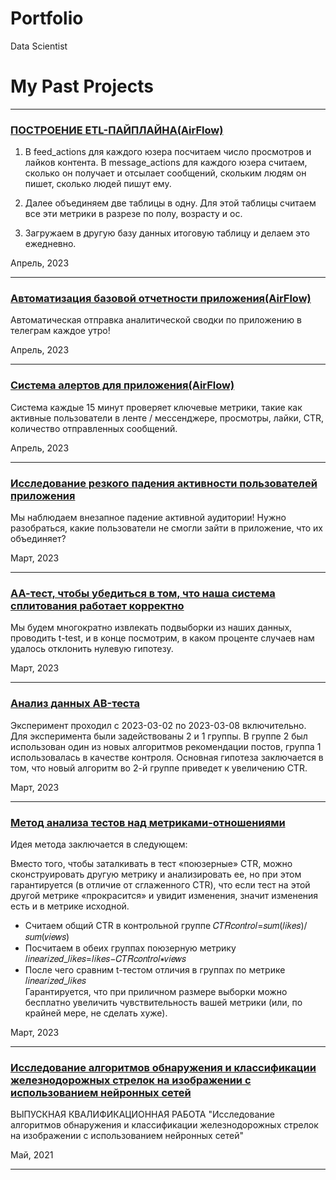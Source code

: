 # Portfolio
Data Scientist
# My Past Projects

<hr>

### [ПОСТРОЕНИЕ ETL-ПАЙПЛАЙНА(AirFlow)](https://github.com/Arroch/analyst_simulator/blob/main/src/airflow/etl-pipeline.py)

<p>
  
1. В feed_actions для каждого юзера посчитаем число просмотров и лайков контента. В message_actions для каждого юзера считаем, сколько он получает и отсылает сообщений, скольким людям он пишет, сколько людей пишут ему.

2. Далее объединяем две таблицы в одну. Для этой таблицы считаем все эти метрики в разрезе по полу, возрасту и ос.

3. Загружаем в другую базу данных итоговую таблицу и делаем это ежедневно.
</p>
 
Апрель, 2023

<hr>

### [Автоматизация базовой отчетности приложения(AirFlow)](https://github.com/Arroch/analyst_simulator/blob/main/src/airflow/report_additional_dag.py)

<p> 
Автоматическая отправка аналитической сводки по приложению в телеграм каждое утро!
</p>
 
Апрель, 2023

<hr>

### [Система алертов для приложения(AirFlow)](https://github.com/Arroch/analyst_simulator/blob/main/src/airflow/alert_dag.py)

<p> 
Система каждые 15 минут проверяет ключевые метрики, такие как активные пользователи в ленте / мессенджере, просмотры, лайки, CTR, количество отправленных сообщений. 
</p>
 
Апрель, 2023

<hr>

### [Исследование резкого падения активности пользователей приложения](https://github.com/Arroch/analyst_simulator/blob/main/notebooks/drop_active.ipynb)

<p>
Мы наблюдаем внезапное падение активной аудитории! Нужно разобраться, какие пользователи не смогли зайти в приложение, что их объединяет? 
 </p>
 
Март, 2023
<hr>

### [АА-тест, чтобы убедиться в том, что наша система сплитования работает корректно](https://github.com/Arroch/analyst_simulator/blob/main/notebooks/AA-test.ipynb)

<p>
Мы будем многократно извлекать подвыборки из наших данных, проводить t-test, и в конце посмотрим, в каком проценте случаев нам удалось отклонить нулевую гипотезу.
 </p>
 
Март, 2023
<hr>

### [Анализ данных АB-теста](https://github.com/Arroch/analyst_simulator/blob/main/notebooks/AB-test.ipynb)

<p>
Эксперимент проходил с 2023-03-02 по 2023-03-08 включительно. Для эксперимента были задействованы 2 и 1 группы. 
В группе 2 был использован один из новых алгоритмов рекомендации постов, группа 1 использовалась в качестве контроля. 
Основная гипотеза заключается в том, что новый алгоритм во 2-й группе приведет к увеличению CTR. 
 </p>
Март, 2023
<hr>

### [Метод анализа тестов над метриками-отношениями](https://github.com/Arroch/analyst_simulator/blob/main/notebooks/AB-test-linear.ipynb)

<p>
Идея метода заключается в следующем:

Вместо того, чтобы заталкивать в тест «поюзерные» CTR, можно сконструировать другую метрику и анализировать ее, но при этом гарантируется (в отличие от сглаженного CTR), что если тест на этой другой метрике «прокрасится» и увидит изменения, значит изменения есть и в метрике исходной.

- Считаем общий CTR в контрольной группе  𝐶𝑇𝑅𝑐𝑜𝑛𝑡𝑟𝑜𝑙=𝑠𝑢𝑚(𝑙𝑖𝑘𝑒𝑠)/𝑠𝑢𝑚(𝑣𝑖𝑒𝑤𝑠) 
- Посчитаем в обеих группах поюзерную метрику  𝑙𝑖𝑛𝑒𝑎𝑟𝑖𝑧𝑒𝑑_𝑙𝑖𝑘𝑒𝑠=𝑙𝑖𝑘𝑒𝑠−𝐶𝑇𝑅𝑐𝑜𝑛𝑡𝑟𝑜𝑙∗𝑣𝑖𝑒𝑤𝑠 
- После чего сравним  t-тестом отличия в группах по метрике 𝑙𝑖𝑛𝑒𝑎𝑟𝑖𝑧𝑒𝑑_𝑙𝑖𝑘𝑒𝑠  
Гарантируется, что при приличном размере выборки можно бесплатно увеличить чувствительность вашей метрики (или, по крайней мере, не сделать хуже).
 </p>
 
Март, 2023
<hr>

### [Исследование алгоритмов обнаружения и классификации железнодорожных стрелок на изображении с использованием нейронных сетей](https://github.com/Arroch/CNN-classification-of-railroad-switches-in-the-image)

<p>
ВЫПУСКНАЯ КВАЛИФИКАЦИОННАЯ РАБОТА "Исследование алгоритмов обнаружения и классификации железнодорожных стрелок на изображении с использованием нейронных сетей"
 </p>
 
Май, 2021
<hr>
